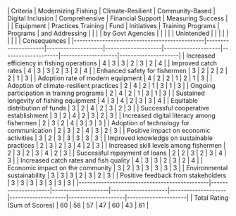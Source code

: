 | Criteria                                     | Modernizing Fishing | Climate-Resilient  | Community-Based    | Digital Inclusion  | Comprehensive      | Financial Support  | Measuring Success  |
|                                              | Equipment           | Practices Training | Fund               | Initiatives        | Training Programs  | Programs           | and Addressing     |
|                                              |                     | by Govt Agencies   |                    |                    |                    |                    | Unintended          |
|                                              |                     |                    |                    |                    |                    |                    | Consequences        |
|----------------------------------------------|---------------------|--------------------|--------------------|--------------------|--------------------|--------------------|---------------------|
| Increased efficiency in fishing operations   | 4                   | 3                  | 3                  | 2                  | 3                  | 2                  | 4                   |
| Improved catch rates                         | 4                   | 3                  | 3                  | 2                  | 3                  | 2                  | 4                   |
| Enhanced safety for fishermen                | 3                   | 2                  | 2                  | 2                  | 2                  | 1                  | 3                   |
| Adoption rate of modern equipment            | 4                   | 2                  | 2                  | 1                  | 2                  | 1                  | 3                   |
| Adoption of climate-resilient practices      | 2                   | 4                  | 2                  | 1                  | 3                  | 1                  | 3                   |
| Ongoing participation in training programs  | 2                   | 4                  | 2                  | 1                  | 3                  | 1                  | 3                   |
| Sustained longevity of fishing equipment     | 4                   | 3                  | 4                  | 2                  | 3                  | 3                  | 4                   |
| Equitable distribution of funds              | 3                   | 2                  | 4                  | 2                  | 3                  | 2                  | 3                   |
| Successful cooperative establishment        | 3                   | 2                  | 4                  | 2                  | 3                  | 2                  | 3                   |
| Increased digital literacy among fishermen  | 2                   | 3                  | 2                  | 4                  | 3                  | 3                  | 3                   |
| Adoption of technology for communication     | 2                   | 3                  | 2                  | 4                  | 3                  | 2                  | 3                   |
| Positive impact on economic activities       | 3                   | 2                  | 3                  | 3                  | 3                  | 3                  | 3                   |
| Improved knowledge on sustainable practices  | 2                   | 3                  | 2                  | 3                  | 4                  | 2                  | 3                   |
| Increased skill levels among fishermen       | 2                   | 3                  | 2                  | 3                  | 4                  | 2                  | 3                   |
| Successful repayment of loans                | 2                   | 2                  | 3                  | 2                  | 3                  | 4                  | 3                   |
| Increased catch rates and fish quality       | 4                   | 3                  | 3                  | 2                  | 3                  | 2                  | 4                   |
| Economic impact on the community             | 3                   | 2                  | 3                  | 3                  | 3                  | 3                  | 3                   |
| Environmental sustainability                | 3                   | 3                  | 3                  | 2                  | 3                  | 2                  | 3                   |
| Positive feedback from stakeholders          | 3                   | 3                  | 3                  | 3                  | 3                  | 3                  | 3                   |
|----------------------------------------------|---------------------|--------------------|--------------------|--------------------|--------------------|--------------------|---------------------|
| Total Rating (Sum of Scores)                 | 60                  | 58                 | 57                 | 47                 | 60                 | 43                 | 61                  |
